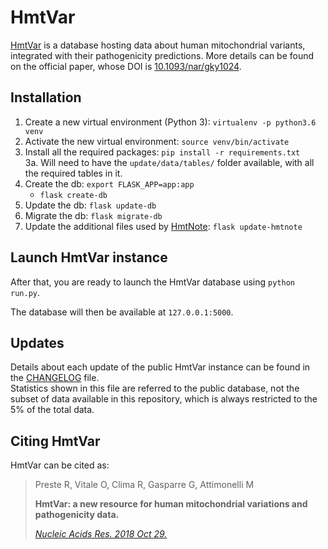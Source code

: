 # HmtVar  

[HmtVar](https://www.hmtvar.uniba.it) is a database hosting data about human mitochondrial variants, integrated with their pathogenicity predictions. More details can be found on the official paper, whose DOI is [10.1093/nar/gky1024](https://doi.org/10.1093/nar/gky1024).  

## Installation  

1. Create a new virtual environment (Python 3): `virtualenv -p python3.6 venv`  
2. Activate the new virtual environment: `source venv/bin/activate`  
3. Install all the required packages: `pip install -r requirements.txt`  
3a. Will need to have the `update/data/tables/` folder available, with all the required tables in it.  
4. Create the db: `export FLASK_APP=app:app` 
    - `flask create-db`  
5. Update the db: `flask update-db`  
6. Migrate the db: `flask migrate-db`  
7. Update the additional files used by [HmtNote](https://github.com/robertopreste/HmtNote): `flask update-hmtnote`  

## Launch HmtVar instance  

After that, you are ready to launch the HmtVar database using `python run.py`.  

The database will then be available at `127.0.0.1:5000`.  

## Updates  

Details about each update of the public HmtVar instance can be found in the [CHANGELOG](/CHANGELOG.md) file.  
Statistics shown in this file are referred to the public database, not the subset of data available in this repository, which is always restricted to the 5% of the total data.  

## Citing HmtVar  

HmtVar can be cited as:  

>Preste R, Vitale O, Clima R, Gasparre G, Attimonelli M  
>
>**HmtVar: a new resource for human mitochondrial variations and pathogenicity data.**  
>
>[*Nucleic Acids Res. 2018 Oct 29.*](https://doi.org/10.1093/nar/gky1024)  


